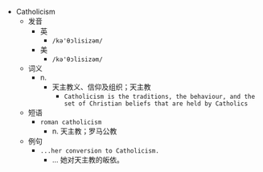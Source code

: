 - Catholicism
  - 发音
    - 英
      - `/kə'θɔlisizəm/`
    - 美
      - `/kə'θɔlisizəm/`
  - 词义
    - n.
      - 天主教义、信仰及组织；天主教
        - `Catholicism is the traditions, the behaviour, and the set of Christian beliefs that are held by Catholics`
  - 短语
    - `roman catholicism`
      - n. 天主教；罗马公教 
  - 例句
    - `...her conversion to Catholicism.`
      - … 她对天主教的皈依。

